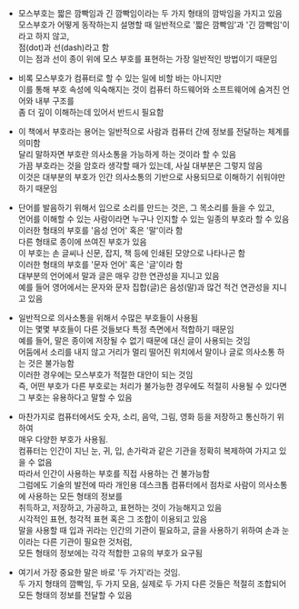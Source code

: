 
- 모스부호는 짧은 깜빡임과 긴 깜빡임이라는 두 가지 형태의 깜박임을 가지고 있음  
  모스부호가 어떻게 동작하는지 설명할 때 일반적으로 '짧은 깜빡임'과 '긴 깜빡임'이라고 하지 않고,  
  점(dot)과 선(dash)라고 함  
  이는 점과 선이 종이 위에 모스 부호를 표현하는 가장 일반적인 방법이기 때문임 
  
  
- 비록 모스부호가 컴퓨터로 할 수 있는 일에 비할 바는 아니지만  
  이를 통해 부호 속성에 익숙해지는 것이 컴퓨터 하드웨어와 소프트웨어에 숨겨진 언어와 내부 구조를  
  좀 더 깊이 이해하는데 있어서 반드시 필요함  
  
  
- 이 책에서 부호라는 용어는 일반적으로 사람과 컴퓨터 간에 정보를 전달하는 체계를 의미함  
  달리 말하자면 부호란 의사소통을 가능하게 하는 것이라 할 수 있음  
  가끔 부호라는 것을 암호라 생각할 때가 있는데, 사실 대부분은 그렇지 않음  
  이것은 대부분의 부호가 인간 의사소통의 기반으로 사용되므로 이해하기 쉬워야만 하기 때문임  
  

- 단어를 발음하기 위해서 입으로 소리를 만드는 것은, 그 목소리를 들을 수 있고,   
  언어를 이해할 수 있는 사람이라면 누구나 인지할 수 있는 일종의 부호라 할 수 있음  
  이러한 형태의 부호를 '음성 언어' 혹은 '말'이라 함  
  다른 형태로 종이에 쓰여진 부호가 있음  
  이 부호는 손 글씨나 신문, 잡지, 책 등에 인쇄된 모양으로 나타나곤 함  
  이러한 형태의 부호를 '문자 언어' 혹은 '글'이라 함  
  대부분의 언어에서 말과 글은 매우 강한 연관성을 지니고 있음  
  예를 들어 영어에서는 문자와 문자 집합(글)은 음성(말)과 많건 적건 연관성을 지니고 있음  
  

- 일반적으로 의사소통을 위해서 수많은 부호들이 사용됨  
  이는 몇몇 부호들이 다른 것들보다 특정 측면에서 적합하기 때문임  
  예를 들어, 말은 종이에 저장될 수 없기 때문에 대신 글이 사용되는 것임  
  어둠에서 소리를 내지 않고 거리가 멀리 떨어진 위치에서 말이나 글로 의사소통 하는 것은 불가능함  
  이러한 경우에는 모스부호가 적절한 대안이 되는 것임  
  즉, 어떤 부호가 다른 부호로는 처리가 불가능한 경우에도 적절히 사용될 수 있다면  
  그 부호는 유용하다고 말할 수 있음  
  

- 마찬가지로 컴퓨터에서도 숫자, 소리, 음악, 그림, 영화 등을 저장하고 통신하기 위하여  
  매우 다양한 부호가 사용됨.  
  컴퓨터는 인간이 지닌 눈, 귀, 입, 손가락과 같은 기관을 정확히 복제하여 가지고 있을 수 없음  
  따라서 인간이 사용하는 부호를 직접 사용하는 건 불가능함  
  그럼에도 기술의 발전에 따라 개인용 데스크톱 컴퓨터에서 점차로 사람이 의사소통에 사용하는 모든 형태의 정보를  
  취득하고, 저장하고, 가공하고, 표현하는 것이 가능해지고 있음  
  시각적인 표현, 청각적 표현 혹은 그 조합이 이용되고 있음  
  말을 사용할 때 입과 귀라는 인간의 기관이 필요하고, 글을 사용하기 위하여 손과 눈이라는 다른 기관이 필요한 것처럼,  
  모든 형태의 정보에는 각각 적합한 고유의 부호가 요구됨  
  

- 여기서 가장 중요한 말은 바로 '두 가지'라는 것임.  
  두 가지 형태의 깜빡임, 두 가지 모음, 실제로 두 가지 다른 것들은 적절히 조합되어 모든 형태의 정보를 전달할 수 있음  
  

  
  
  
